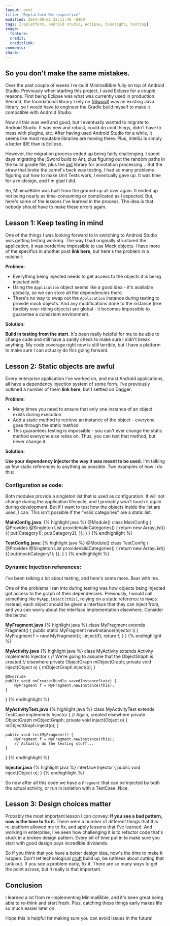 ```yaml
---
layout: post
title: "Replatform Retrospective"
modified: 2014-08-02 22:11:40 -0400
tags: [replatform, android studio, eclipse, hindsight, testing]
image:
  feature: 
  credit: 
  creditlink: 
comments: 
share: 
---
```

 
So you don't make the same mistakes.
------------------------------------
 
Over the past couple of weeks I re-built MinimalBible fully on top of Android Studio. Previously when starting this project, I used Eclipse for a couple reasons. First being Eclipse was what was currently used in production. Second, the foundational library I rely on ([jSword](https://github.com/crosswire/jsword)) was an existing Java library, so I would have to engineer the Gradle build myself to make it compatible with Android Studio.
 
Now all this was well and good, but I eventually wanted to migrate to Android Studio. It was new and robust, could do cool things, didn't have to mess with plugins, etc. After having used Android Studio for a while, it seems like most reputable libraries are moving there. Plus, IntelliJ is simply a better IDE than is Eclipse.
 
However, the migration process ended up being fairly challenging. I spent days migrating the jSword build to Ant, plus figuring out the random paths in the build.gradle file, plus the [apt](https://bitbucket.org/hvisser/android-apt) library for annotation processing... But the straw that broke the camel's back was testing. I had so many problems figuring out how to make Unit Tests work, I eventually gave up. It was time for a re-design, and I'm glad I did.
 
So, MinimalBible was built from the ground-up all over again. It ended up not being nearly as time-consuming or complicated as I expected. But, here's some of the lessons I've learned in the process. The idea is that nobody should have to make these errors again.
 
Lesson 1: Keep testing in mind
------------------------------
 
One of the things I was looking forward to in switching to Android Studio was getting testing working. The way I had originally structured the application, it was borderline impossible to use Mock objects. I have more of the specifics in another post **link here**, but here's the problem in a nutshell:
 
**Problem:**
 
* Everything being injected needs to get access to the objects it is being injected with
* Using the `Application` object seems like a good idea - it's available globally, so we can store all the dependencies there.
* There's no way to swap out the `Application` instance during testing to provide mock objects. And any modifications done to the instance (like forcibly over-riding objects) are global - it becomes impossible to guarantee a consistent environment.
 
**Solution:**
 
**Build in testing from the start.** It's been really helpful for me to be able to change code and still have a sanity check to make sure I didn't break anything. My code coverage right now is still terrible, but I have a platform to make sure I can actually do this going forward.
 
Lesson 2: Static objects are awful
----------------------------------
 
Every enterprise application I've worked on, and most Android applications, all have a dependency injection system of some form. I've previously outlined a number of them **link here**, but I settled on Dagger.
 
**Problem:**
 
* Many times you need to ensure that only one instance of an object exists during execution
* Add a static method to retrieve an instance of the object - everyone goes through the static method
* This guarantees testing is impossible - you can't ever change the static method everyone else relies on. Thus, you can test that method, but never change it.
 
**Solution:**
 
**Use your dependency injector the way it was meant to be used.** I'm talking as few static references to anything as possible. Two examples of how I do this:
 
### Configuration as code:
Both modules provide a singleton list that is used as configuration. It will not change during the application lifecycle, and I probably won't touch it again during development. But if I want to test how the objects inside the list are used, I can. This isn't possible if the "valid categories" are a static list.
 
**MainConfig.java**:
{% highlight java %}
@Module()
class MainConfig {
    @Provides @Singleton
    List<BookCategory> provideValidCategories() {
        return new ArrayList<BookCategory>() {{
            put(Category1);
            put(Category2);
        }};
    }
}
{% endhighlight %}
 
**TestConfig.java**:
{% highlight java %}
@Module()
class TestConfig {
    @Provides @Singleton
    List<BookCategory> provideValidCategories() {
        return new ArrayList<BookCategory>() {{
            put(mockCategory1);
        }};
    }
}
{% endhighlight %}
 
### Dynamic Injection references:
I've been talking a lot about testing, and here's some more. Bear with me.
 
One of the problems I ran into during testing was how objects being injected got access to the graph of their dependencies. Previously, I would call something like `MyApp.inject(this)`, relying on a static reference to `MyApp`. Instead, each object should be given a interface that they can inject from, and you can worry about the interface implementation elsewhere. Consider the below:
 
**MyFragment.java**
{% highlight java %}
class MyFragment extends Fragment() {
    public static MyFragment newInstance(Injector i) {
        MyFragment f = new MyFragment();
        i.inject(f);
        return f;
    }
}
{% endhighlight %}
 
**MyActivity.java**
{% highlight java %}
class MyActivity extends Activity implements Injector {
    // We're going to assume that the ObjectGraph is created
    // elsewhere
    private ObjectGraph mObjectGraph;
    private void inject(Object o) {
        mObjectGraph.inject(o);
    }
   
    @Override
    public void onCreate(Bundle savedInstanceState) {
        MyFragment f = MyFragment.newInstance(this);
    }
}
{% endhighlight %}
 
**MyActivityTest.java**
{% highlight java %}
class MyActivityTest extends TestCase implements Injector {
    // Again, created elsewhere
    private ObjectGraph mObjectGraph;
    private void inject(Object o) {
        mObjectGraph.inject(o);
    }
   
    public void testMyFragment() {
        MyFragment f = MyFragment.newInstance(this);
        // Actually do the testing stuff...
    }
}
{% endhighlight %}
 
**Injector.java**
{% highlight java %}
interface Injector {
    public void inject(Object o);
}
{% endhighlight %}
 
So now after all this code we have a `Fragment` that can be injected by both the actual activity, or run in isolation with a TestCase. Nice.
 
Lesson 3: Design choices matter
-------------------------------
 
Probably the most important lesson I can convey: **If you see a bad pattern, now is the time to fix it.** There were a number of different things that this re-platform allowed me to fix, and apply lessons that I've learned. And working in enterprise, I've seen how challenging it is to refactor code that's stuck in a broken design pattern. Every bit of time put in to make sure you start with good design pays incredible dividends.
 
So if you think that you have a better design idea, now's the time to make it happen. Don't let technological [cruft](http://en.wikipedia.org/wiki/Cruft) build up, be ruthless about cutting that junk out. If you see a problem early, fix it. There are so many ways to get the point across, but it really is that important.
 
Conclusion
----------
 
I learned a lot from re-implementing MinimalBible, and it's been great being able to re-think and start fresh. Plus, catching these things early makes life so much easier later on.
 
Hope this is helpful for making sure you can avoid issues in the future!
